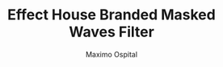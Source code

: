 ---
layout: landing
title:  Effect House Branded Masked Waves Filter
author: Maximo Ospital
category: AR Filter
year: 2023
img: https://github.com/maximoospital/Effect-House-Branded-Masked-Waves-Filter/raw/main/images/demo.gif
github: https://github.com/maximoospital/Effect-House-Branded-Masked-Waves-Filter
---